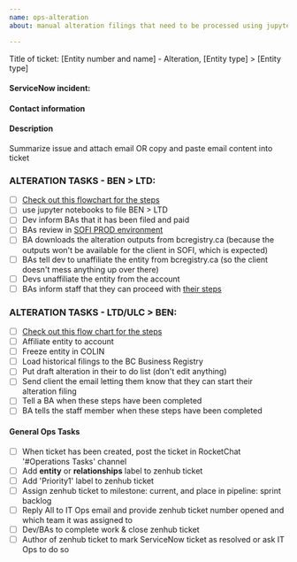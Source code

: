 ```yaml
---
name: ops-alteration
about: manual alteration filings that need to be processed using jupyter notebooks

---
```


Title of ticket: [Entity number and name] - Alteration, [Entity type] > [Entity type]

#### ServiceNow incident:

#### Contact information


#### Description
Summarize issue and attach email OR copy and paste email content into ticket

### ALTERATION TASKS - BEN > LTD:
- [ ] [Check out this flowchart for the steps](https://drive.google.com/file/d/1jMR6eAe2jr4B8cWdQgZQrwziiVUXWl5f/view?usp=sharing)
- [ ] use jupyter notebooks to file BEN > LTD
- [ ] Dev inform BAs that it has been filed and paid
- [ ] BAs review in [SOFI PROD environment](https://www.bcregistryallservices.gov.bc.ca/sofi/login/login.htm)
- [ ] BA downloads the alteration outputs from bcregistry.ca (because the outputs won't be available for the client in SOFI, which is expected)
- [ ] BAs tell dev to unaffiliate the entity from bcregistry.ca (so the client doesn't mess anything up over there)
- [ ] Devs unaffiliate the entity from the account
- [ ] BAs inform staff that they can proceed with [their steps](https://drive.google.com/file/d/1jMR6eAe2jr4B8cWdQgZQrwziiVUXWl5f/view?usp=sharing)

### ALTERATION TASKS - LTD/ULC > BEN:
- [ ] [Check out this flow chart for the steps](https://drive.google.com/file/d/1aXdlPyefjab6hhMw9U9JZsHQProGS6sA/view?usp=sharing)
- [ ] Affiliate entity to account
- [ ] Freeze entity in COLIN
- [ ] Load historical filings to the BC Business Registry
- [ ] Put draft alteration in their to do list (don't edit anything)
- [ ] Send client the email letting them know that they can start their alteration filing
- [ ] Tell a BA when these steps have been completed
- [ ] BA tells the staff member when these steps have been completed

#### General Ops Tasks
- [ ] When ticket has been created, post the ticket in RocketChat '#Operations Tasks' channel
- [ ] Add **entity** or **relationships** label to zenhub ticket
- [ ] Add 'Priority1' label to zenhub ticket
- [ ] Assign zenhub ticket to milestone: current, and place in pipeline: sprint backlog
- [ ] Reply All to IT Ops email and provide zenhub ticket number opened and which team it was assigned to
- [ ] Dev/BAs to complete work & close zenhub ticket
- [ ] Author of zenhub ticket to mark ServiceNow ticket as resolved or ask IT Ops to do so
